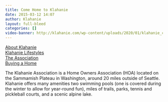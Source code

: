 ```yaml
---
title: Come Home to Klahanie
date: 2015-03-12 14:07
author: Klahanie
layout: full-bleed
categories: []
video-banner: http://klahanie.com/wp-content/uploads/2020/01/klahanie_come_home_to_klahanie-1.mp4
---
```

<div>
  <div class="bignav green col-3 float-left"><a href="about-klahanie.html">About Klahanie</a></div>
  <div class="bignav orange col-3 float-left"><a href="klahanie-lifestyles.html">Klahanie Lifestyles</a></div>
  <div class="bignav green2 col-3 float-left"><a href="the-association.html">The Association</a></div>
  <div class="bignav blue col-3 float-left"><a href="buying-a-home.html">Buying a Home</a></div>
</div>

The Klahanie Association is a Home Owners Association (HOA) located on the Sammamish Plateau in Washington, around 20 miles outside of Seattle. Klahanie offers many amenities two swimming pools (one is covered during the winter to allow for year-round fun), miles of trails, parks, tennis and pickleball courts, and a scenic alpine lake. 
